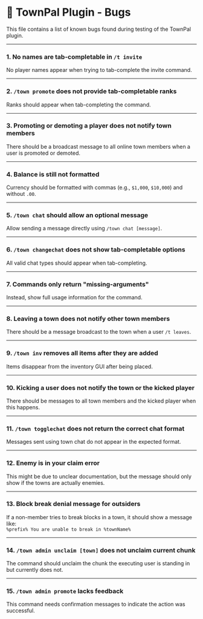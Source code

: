 # 🐞 TownPal Plugin - Bugs

This file contains a list of known bugs found during testing of the TownPal plugin.

---

### 1. No names are tab-completable in `/t invite`  
No player names appear when trying to tab-complete the invite command.

---

### 2. `/town promote` does not provide tab-completable ranks  
Ranks should appear when tab-completing the command.

---

### 3. Promoting or demoting a player does not notify town members  
There should be a broadcast message to all online town members when a user is promoted or demoted.

---

### 4. Balance is still not formatted  
Currency should be formatted with commas (e.g., `$1,000`, `$10,000`) and without `.00`.

---

### 5. `/town chat` should allow an optional message  
Allow sending a message directly using `/town chat [message]`.

---

### 6. `/town changechat` does not show tab-completable options  
All valid chat types should appear when tab-completing.

---

### 7. Commands only return "missing-arguments"  
Instead, show full usage information for the command.

---

### 8. Leaving a town does not notify other town members  
There should be a message broadcast to the town when a user `/t leaves`.

---

### 9. `/town inv` removes all items after they are added  
Items disappear from the inventory GUI after being placed.

---

### 10. Kicking a user does not notify the town or the kicked player  
There should be messages to all town members and the kicked player when this happens.

---

### 11. `/town togglechat` does not return the correct chat format  
Messages sent using town chat do not appear in the expected format.

---

### 12. Enemy is in your claim error  
This might be due to unclear documentation, but the message should only show if the towns are actually enemies.

---

### 13. Block break denial message for outsiders  
If a non-member tries to break blocks in a town, it should show a message like:  
`%prefix% You are unable to break in %townName%`

---

### 14. `/town admin unclaim [town]` does not unclaim current chunk  
The command should unclaim the chunk the executing user is standing in but currently does not.

---

### 15. `/town admin promote` lacks feedback  
This command needs confirmation messages to indicate the action was successful.
